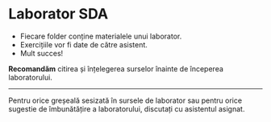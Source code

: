 # Laborator SDA

* Fiecare folder conține materialele unui laborator.
* Exercițiile vor fi date de către asistent.
* Mult succes!

**Recomandăm** citirea și înțelegerea surselor înainte de începerea laboratorului.

----

Pentru orice greșeală sesizată în sursele de laborator sau pentru orice sugestie de îmbunătățire a laboratorului,
discutați cu asistentul asignat.<br>